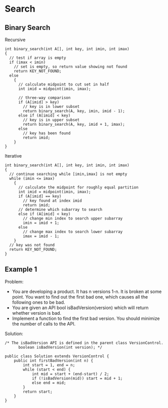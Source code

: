 # Search

## Binary Search

Recursive

```
int binary_search(int A[], int key, int imin, int imax)
{
  // test if array is empty
  if (imax < imin)
    // set is empty, so return value showing not found
    return KEY_NOT_FOUND;
  else
    {
      // calculate midpoint to cut set in half
      int imid = midpoint(imin, imax);
     
      // three-way comparison
      if (A[imid] > key)
        // key is in lower subset
        return binary_search(A, key, imin, imid - 1);
      else if (A[imid] < key)
        // key is in upper subset
        return binary_search(A, key, imid + 1, imax);
      else
        // key has been found
        return imid;
    }
}
```

Iterative

```
int binary_search(int A[], int key, int imin, int imax)
{
  // continue searching while [imin,imax] is not empty
  while (imin <= imax)
    {
      // calculate the midpoint for roughly equal partition
      int imid = midpoint(imin, imax);
      if (A[imid] == key)
        // key found at index imid
        return imid;
      // determine which subarray to search
      else if (A[imid] < key)
        // change min index to search upper subarray
        imin = imid + 1;
      else        
        // change max index to search lower subarray
        imax = imid - 1;
    }
  // key was not found
  return KEY_NOT_FOUND;
}
```
## Example 1

Problem:
- You are developing a product. It has n versions 1-n. It is broken at some point. You want to find out the first bad one, which causes all the following ones to be bad.
- You are given an API bool isBadVersion(version) which will return whether version is bad. 
- Implement a function to find the first bad version. You should minimize the number of calls to the API.

Solution:
```
/* The isBadVersion API is defined in the parent class VersionControl.
      boolean isBadVersion(int version); */

public class Solution extends VersionControl {
    public int firstBadVersion(int n) {
        int start = 1, end = n;
        while (start < end) {
            int mid = start + (end-start) / 2;
            if (!isBadVersion(mid)) start = mid + 1;
            else end = mid;
        }        
        return start;
    }
}
```
